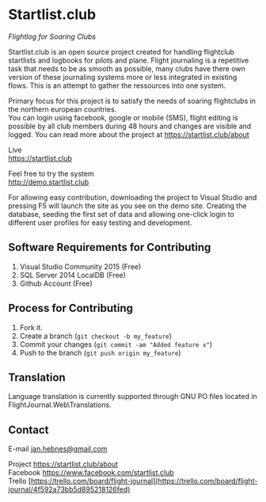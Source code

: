 Startlist.club 
==============
*Flightlog for Soaring Clubs*

Startlist.club is an open source project created for handling flightclub startlists and logbooks for pilots and plane.
Flight journaling is a repetitive task that needs to be as smooth as possible, many clubs have there own version of these journaling systems more or less integrated in existing flows. This is an attempt to gather the ressources into one system. 

Primary focus for this project is to satisfy the needs of soaring flightclubs in the northern european countries.  
You can login using facebook, google or mobile (SMS), flight editing is possible by all club members during 48 hours and changes are visible and logged. You can read more about the project at https://startlist.club/about

Live  
https://startlist.club

Feel free to try the system  
http://demo.startlist.club

For allowing easy contribution, downloading the project to Visual Studio and pressing F5 will launch the site as you see on the demo site. Creating the database, seeding the first set of data and allowing one-click login to different user profiles for easy testing and development. 
 
Software Requirements for Contributing 
--------------------------------------
1. Visual Studio Community 2015 (Free)
2. SQL Server 2014 LocalDB (Free) 
3. Github Account (Free)

Process for Contributing
------------------------
1. Fork it.
2. Create a branch (`git checkout -b my_feature`)
3. Commit your changes (`git commit -am "Added feature x"`)
4. Push to the branch (`git push origin my_feature`)

Translation
-----------
Language translation is currently supported through GNU PO files located in FlightJournal.Web\Translations.

Contact
-------
E-mail jan.hebnes@gmail.com

Project https://startlist.club/about  
Facebook https://www.facebook.com/startlist.club  
Trello [https://trello.com/board/flight-journal](https://trello.com/board/flight-journal/4f592a73bb5d895218126fed)

